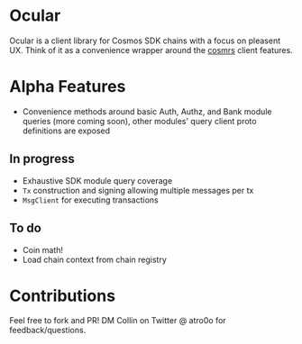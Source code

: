 # Ocular

Ocular is a client library for Cosmos SDK chains with a focus on pleasent UX. Think of it as a convenience wrapper around the [cosmrs](https://docs.rs/cosmrs/latest/cosmrs/) client features.

# Alpha Features

- Convenience methods around basic Auth, Authz, and Bank module queries (more coming soon), other modules' query client proto definitions are exposed

## In progress

- Exhaustive SDK module query coverage
- `Tx` construction and signing allowing multiple messages per tx
- `MsgClient` for executing transactions

## To do

- Coin math!
- Load chain context from chain registry

# Contributions

Feel free to fork and PR! DM Collin on Twitter @ atro0o for feedback/questions.
